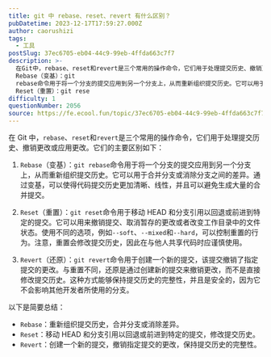 ```yaml
---
title: git 中 rebase、reset、revert 有什么区别？
pubDatetime: 2023-12-17T17:59:27.000Z
author: caorushizi
tags:
  - 工具
postSlug: 37ec6705-eb04-44c9-99eb-4ffda663c7f7
description: >-
  在Git中，rebase、reset和revert是三个常用的操作命令，它们用于处理提交历史、撤销更改或应用更改。它们的主要区别如下：
  Rebase（变基）：git
  rebase命令用于将一个分支的提交应用到另一个分支上，从而重新组织提交历史。它可以用于合并分支或消除分支之间的差异。通过变基，可以使得代码提交历史更加清晰、线性，并且可以避免生成大量的合并提交。
  Reset（重置）：git rese
difficulty: 1
questionNumber: 2056
source: https://fe.ecool.fun/topic/37ec6705-eb04-44c9-99eb-4ffda663c7f7
---
```


在 Git 中，`rebase`、`reset`和`revert`是三个常用的操作命令，它们用于处理提交历史、撤销更改或应用更改。它们的主要区别如下：

1. `Rebase`（变基）：`git rebase`命令用于将一个分支的提交应用到另一个分支上，从而重新组织提交历史。它可以用于合并分支或消除分支之间的差异。通过变基，可以使得代码提交历史更加清晰、线性，并且可以避免生成大量的合并提交。

2. `Reset`（重置）：`git reset`命令用于移动 HEAD 和分支引用以回退或前进到特定的提交。它可以用来撤销提交、取消暂存的更改或者改变工作目录中的文件状态。使用不同的选项，例如`--soft`、`--mixed`和`--hard`，可以控制重置的行为。注意，重置会修改提交历史，因此在与他人共享代码时应谨慎使用。

3. `Revert`（还原）：`git revert`命令用于创建一个新的提交，该提交撤销了指定提交的更改。与重置不同，还原是通过创建新的提交来撤销更改，而不是直接修改提交历史。这种方式能够保持提交历史的完整性，并且是安全的，因为它不会影响其他开发者所使用的分支。

以下是简要总结：

- `Rebase`：重新组织提交历史，合并分支或消除差异。
- `Reset`：移动 HEAD 和分支引用以回退或前进到特定的提交，修改提交历史。
- `Revert`：创建一个新的提交，撤销指定提交的更改，保持提交历史的完整性。
